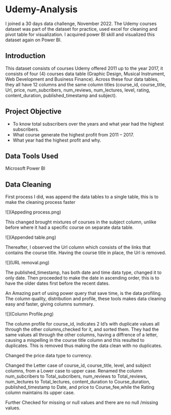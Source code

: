 # Udemy-Analysis

I joined a 30 days data challenge, November 2022. The Udemy courses dataset was part of the dataset for practice, used excel for cleaning and pivot table for visualization.  I acquired power BI skill and visualized this dataset again on Power BI.

## Introduction

This dataset consists of courses Udemy offered 2011 up to the year 2017, it consists of four (4) courses data table (Graphic Design, Musical Instrument, Web Development and Business Finance). Across these four data tables, they all have 12 columns and the same column titles (course_id, course_title, Url, price, num_subcribers, num_reviews, num_lectures, level, rating, content_duration, published_timestamp and subject).

## Project Objective

- To know total subscribers over the years and what year had the highest subscribers.
- What course generate the highest profit from 2011 – 2017.
- What year had the highest profit and why.

## Data Tools Used 
Microsoft Power BI

## Data Cleaning

First process I did, was append the data tables to a single table, this is to make the cleaning process faster

![](Appeding process.png)

This changed brought mixtures of courses in the subject column, unlike before where it had a specific course on separate data table. 

![](Appended table.png)

Thereafter, I observed the Url column which consists of the links that contains the course title. Having the course title in place, the Url is removed. 

![](URL removal.png)

The published_timestamp, has both date and time data type, changed it to only date. Then proceeded to make the date in ascending order, this is to have the older dates first before the recent dates. 

An Amazing part of using power query that save time, is the data profiling. The column quality, distribution and profile, these tools makes data cleaning easy and faster, giving columns summary.

![](Column Profile.png)

The column profile for course_id, indicates 2 Id’s with duplicate values all through the other columns,checked for it, and sorted them. They had the same values all through the other columns, having a diffrence of a letter, causing a mispelling in the course title column and this resulted to duplicates. This is removed thus making the data clean with no duplicates. 

Changed the price data type to currency.

Changed the Letter case of course_id, course_title, level, and subject columns, from a Lower case to upper case. Renamed the column num_subcribers to Total_subcribers, num_reviews to Total_reviews, num_lectures to Total_lectures, content_duration to Course_duration, published_timestamp to Date, and price to Course_fee,while the Rating column maintains its upper case. 

Further Checked for missing or null values and there are no null /missing values.













